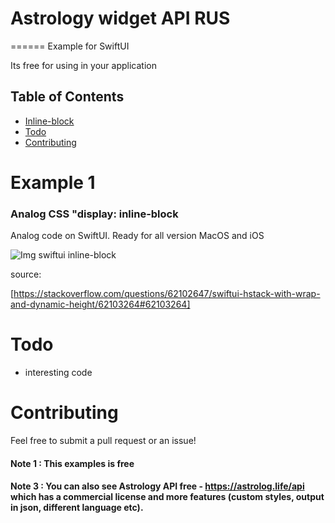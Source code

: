 # Astrology widget API RUS
======
Example for SwiftUI

Its free for using in your application

## Table of Contents

* [Inline-block](#Example-1)
* [Todo](#todo)
* [Contributing](#contributing)

# Example 1
### Analog CSS "display: inline-block
Analog code on SwiftUI.
Ready for all version MacOS and iOS

![Img swiftui inline-block](https://info-alanya.ru/astrolog.life/api/git_review/img/swiftui_other/0.png)

source:

[https://stackoverflow.com/questions/62102647/swiftui-hstack-with-wrap-and-dynamic-height/62103264#62103264]

# Todo
* interesting code

# Contributing
Feel free to submit a pull request or an issue!



#### Note 1 : This examples is free  

#### Note 3 : You can also see Astrology API free - https://astrolog.life/api which has a commercial license and more features (custom styles, output in json, different language etc).  
